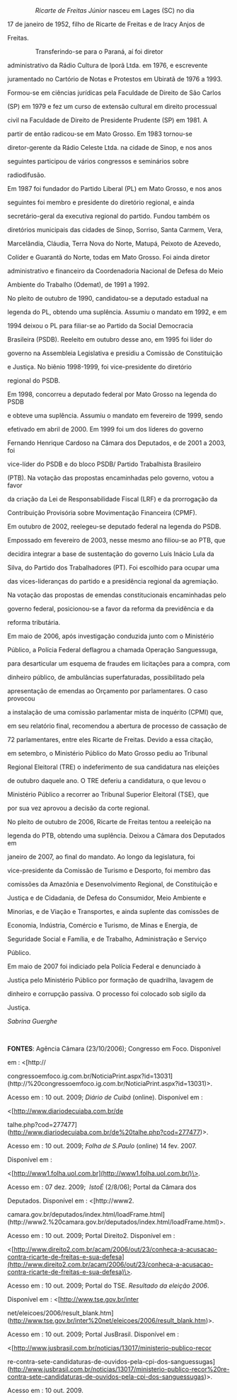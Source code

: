 

 



                *Ricarte de Freitas Júnior* nasceu em Lages (SC) no dia

17 de janeiro de 1952, filho de Ricarte de Freitas e de Iracy Anjos de

Freitas.



                Transferindo-se para o Paraná, aí foi diretor

administrativo da Rádio Cultura de Iporã Ltda. em 1976, e escrevente

juramentado no Cartório de Notas e Protestos em Ubiratã de 1976 a 1993.

Formou-se em ciências jurídicas pela Faculdade de Direito de São Carlos

(SP) em 1979 e fez um curso de extensão cultural em direito processual

civil na Faculdade de Direito de Presidente Prudente (SP) em 1981. A

partir de então radicou-se em Mato Grosso. Em 1983 tornou-se

diretor-gerente da Rádio Celeste Ltda. na cidade de Sinop, e nos anos

seguintes participou de vários congressos e seminários sobre

radiodifusão.



Em 1987 foi fundador do Partido Liberal (PL) em Mato Grosso, e nos anos

seguintes foi membro e presidente do diretório regional, e ainda

secretário-geral da executiva regional do partido. Fundou também os

diretórios municipais das cidades de Sinop, Sorriso, Santa Carmem, Vera,

Marcelândia, Cláudia, Terra Nova do Norte, Matupá, Peixoto de Azevedo,

Colíder e Guarantã do Norte, todas em Mato Grosso. Foi ainda diretor

administrativo e financeiro da Coordenadoria Nacional de Defesa do Meio

Ambiente do Trabalho (Odemat), de 1991 a 1992.



No pleito de outubro de 1990, candidatou-se a deputado estadual na

legenda do PL, obtendo uma suplência. Assumiu o mandato em 1992, e em

1994 deixou o PL para filiar-se ao Partido da Social Democracia

Brasileira (PSDB). Reeleito em outubro desse ano, em 1995 foi líder do

governo na Assembleia Legislativa e presidiu a Comissão de Constituição

e Justiça. No biênio 1998-1999, foi vice-presidente do diretório

regional do PSDB.



Em 1998, concorreu a deputado federal por Mato Grosso na legenda do PSDB

e obteve uma suplência. Assumiu o mandato em fevereiro de 1999, sendo

efetivado em abril de 2000. Em 1999 foi um dos líderes do governo

Fernando Henrique Cardoso na Câmara dos Deputados, e de 2001 a 2003, foi

vice-líder do PSDB e do bloco PSDB/ Partido Trabalhista Brasileiro

(PTB). Na votação das propostas encaminhadas pelo governo, votou a favor

da criação da Lei de Responsabilidade Fiscal (LRF) e da prorrogação da

Contribuição Provisória sobre Movimentação Financeira (CPMF).



Em outubro de 2002, reelegeu-se deputado federal na legenda do PSDB.

Empossado em fevereiro de 2003, nesse mesmo ano filiou-se ao PTB, que

decidira integrar a base de sustentação do governo Luís Inácio Lula da

Silva, do Partido dos Trabalhadores (PT). Foi escolhido para ocupar uma

das vices-lideranças do partido e a presidência regional da agremiação.

Na votação das propostas de emendas constitucionais encaminhadas pelo

governo federal, posicionou-se a favor da reforma da previdência e da

reforma tributária.



Em maio de 2006, após investigação conduzida junto com o Ministério

Público, a Polícia Federal deflagrou a chamada Operação Sanguessuga,

para desarticular um esquema de fraudes em licitações para a compra, com

dinheiro público, de ambulâncias superfaturadas, possibilitado pela

apresentação de emendas ao Orçamento por parlamentares. O caso provocou

a instalação de uma comissão parlamentar mista de inquérito (CPMI) que,

em seu relatório final, recomendou a abertura de processo de cassação de

72 parlamentares, entre eles Ricarte de Freitas. Devido a essa citação,

em setembro, o Ministério Público do Mato Grosso pediu ao Tribunal

Regional Eleitoral (TRE) o indeferimento de sua candidatura nas eleições

de outubro daquele ano. O TRE deferiu a candidatura, o que levou o

Ministério Público a recorrer ao Tribunal Superior Eleitoral (TSE), que

por sua vez aprovou a decisão da corte regional.



No pleito de outubro de 2006, Ricarte de Freitas tentou a reeleição na

legenda do PTB, obtendo uma suplência. Deixou a Câmara dos Deputados em

janeiro de 2007, ao final do mandato. Ao longo da legislatura, foi

vice-presidente da Comissão de Turismo e Desporto, foi membro das

comissões da Amazônia e Desenvolvimento Regional, de Constituição e

Justiça e de Cidadania, de Defesa do Consumidor, Meio Ambiente e

Minorias, e de Viação e Transportes, e ainda suplente das comissões de

Economia, Indústria, Comércio e Turismo, de Minas e Energia, de

Seguridade Social e Família, e de Trabalho, Administração e Serviço

Público.



Em maio de 2007 foi indiciado pela Polícia Federal e denunciado à

Justiça pelo Ministério Público por formação de quadrilha, lavagem de

dinheiro e corrupção passiva. O processo foi colocado sob sigilo da

Justiça.



*Sabrina Guerghe*



 



**FONTES**: Agência Câmara (23/10/2006); Congresso em Foco. Disponível

em : \<[http://

congressoemfoco.ig.com.br/NoticiaPrint.aspx?id=13031](http://%20congressoemfoco.ig.com.br/NoticiaPrint.aspx?id=13031)\>.

Acesso em : 10 out. 2009; *Diário de Cuibá* (online). Disponível em :

\<[http://www.diariodecuiaba.com.br/de

talhe.php?cod=277477](http://www.diariodecuiaba.com.br/de%20talhe.php?cod=277477)\>.

Acesso em : 10 out. 2009; *Folha de S.Paulo* (online) 14 fev. 2007.

Disponível em :

\<[http://www1.folha.uol.com.br](http://www1.folha.uol.com.br/)\>.

Acesso em : 07 dez. 2009;  *IstoÉ* (2/8/06); Portal da Câmara dos

Deputados. Disponível em : \<[http://www2.

camara.gov.br/deputados/index.html/loadFrame.html](http://www2.%20camara.gov.br/deputados/index.html/loadFrame.html)\>.

Acesso em : 10 out. 2009; Portal Direito2. Disponível em :

\<[http://www.direito2.com.br/acam/2006/out/23/conheca-a-acusacao-contra-ricarte-de-freitas-e-sua-defesa](http://www.direito2.com.br/acam/2006/out/23/conheca-a-acusacao-contra-ricarte-de-freitas-e-sua-defesa)\>.

Acesso em : 10 out. 2009; Portal do TSE. *Resultado da eleição 2006*.

Disponível em : \<[http://www.tse.gov.br/inter

net/eleicoes/2006/result\_blank.htm](http://www.tse.gov.br/inter%20net/eleicoes/2006/result_blank.htm)\>.

Acesso em : 10 out. 2009; Portal JusBrasil. Disponível em :

\<[http://www.jusbrasil.com.br/noticias/13017/ministerio-publico-recor

re-contra-sete-candidaturas-de-ouvidos-pela-cpi-dos-sanguessugas](http://www.jusbrasil.com.br/noticias/13017/ministerio-publico-recor%20re-contra-sete-candidaturas-de-ouvidos-pela-cpi-dos-sanguessugas)\>.

Acesso em : 10 out. 2009.



 

